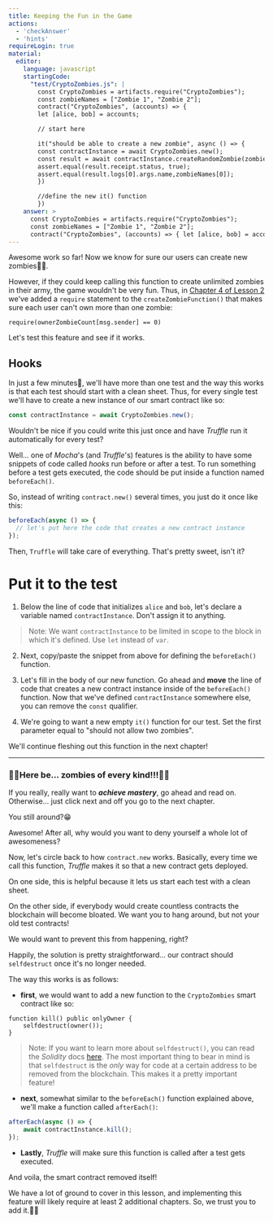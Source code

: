 ```yaml
---
title: Keeping the Fun in the Game
actions:
  - 'checkAnswer'
  - 'hints'
requireLogin: true
material:
  editor:
    language: javascript
    startingCode:
      "test/CryptoZombies.js": |
        const CryptoZombies = artifacts.require("CryptoZombies");
        const zombieNames = ["Zombie 1", "Zombie 2"];
        contract("CryptoZombies", (accounts) => {
        let [alice, bob] = accounts;

        // start here

        it("should be able to create a new zombie", async () => {
        const contractInstance = await CryptoZombies.new();
        const result = await contractInstance.createRandomZombie(zombieNames[0], {from: alice});
        assert.equal(result.receipt.status, true);
        assert.equal(result.logs[0].args.name,zombieNames[0]);
        })

        //define the new it() function
        })
    answer: >
      const CryptoZombies = artifacts.require("CryptoZombies");
      const zombieNames = ["Zombie 1", "Zombie 2"];
      contract("CryptoZombies", (accounts) => { let [alice, bob] = accounts; let contractInstance; beforeEach(async () => { contractInstance = await CryptoZombies.new(); }); it("should be able to create a new zombie", async () => { const result = await contractInstance.createRandomZombie(zombieNames[0], {from: alice}); assert.equal(result.receipt.status, true); assert.equal(result.logs[0].args.name,zombieNames[0]); }) it("should not allow two zombies", async () => { }) })
---
```


Awesome work so far! Now we know for sure our users can create new zombies👌🏻.

However, if they could keep calling this function to create unlimited zombies in their army, the game wouldn't be very fun. Thus, in <a href="https://cryptozombies.io/en/lesson/2/chapter/4" target=_blank>Chapter 4 of Lesson 2</a> we've added a `require` statement to the `createZombieFunction()` that makes sure each user can't own more than one zombie:

```sol
require(ownerZombieCount[msg.sender] == 0)
```

Let's test this feature and see if it works.

## Hooks

In just a few minutes🤞, we'll have more than one test and the way this works is that each test should start with a clean sheet. Thus, for every single test we'll have to create a new instance of our smart contract like so:

```javascript
const contractInstance = await CryptoZombies.new();
```

Wouldn't be nice if you could write this just once and have _Truffle_ run it automatically for every test?

Well... one of _Mocha_'s (and _Truffle_'s) features is the ability to have some snippets of code called _hooks_ run before or after a test. To run something before a test gets executed, the code should be put inside a function named `beforeEach()`.

So, instead of writing `contract.new()` several times, you just do it once like this:

```javascript
beforeEach(async () => {
  // let's put here the code that creates a new contract instance
});
```

Then, `Truffle` will take care of everything. That's pretty sweet, isn't it?

# Put it to the test

1.  Below the line of code that initializes `alice` and `bob`, let's declare a variable named `contractInstance`. Don't assign it to anything.
> Note: We want `contractInstance` to be limited in scope to the block in which it's defined. Use `let` instead of `var`.

2.  Next, copy/paste the snippet from above for defining the `beforeEach()` function.

3.  Let's fill in the body of our new function. Go ahead and **move** the line of code that creates a new contract instance inside of the `beforeEach()` function. Now that we've defined `contractInstance` somewhere else, you can remove the `const` qualifier.

5.  We're going to want a new empty `it()` function for our test. Set the first parameter equal to "should not allow two zombies".

We'll continue fleshing out this function in the next chapter!

---

### 🧟‍♂️Here be... zombies of every kind!!!🧟‍♂️

If you really, really want to **_achieve mastery_**, go ahead and read on. Otherwise... just click next and off you go to the next chapter.

You still around?😁

Awesome! After all, why would you want to deny yourself a whole lot of awesomeness?

Now, let's circle back to how `contract.new` works. Basically, every time we call this function, _Truffle_ makes it so that a new contract gets deployed.

On one side, this is helpful because it lets us start each test with a clean sheet.

On the other side, if everybody would create countless contracts the blockchain will become bloated. We want you to hang around, but not your old test contracts!

We would want to prevent this from happening, right?

Happily, the solution is pretty straightforward... our contract should `selfdestruct` once it's no longer needed.

The way this works is as follows:

- **first**, we would want to add a new function to the `CryptoZombies` smart contract like so:

 ```sol
 function kill() public onlyOwner {
     selfdestruct(owner());
 }
 ```
> Note: If you want to learn more about `selfdestruct()`, you can read the _Solidity_ docs  <a href="https://solidity.readthedocs.io/en/v0.4.21/introduction-to-smart-contracts.html#self-destruct" target=_blank>here</a>. The most important thing to bear in mind is that `selfdestruct` is the _only_ way for code at a certain address to be removed from the blockchain. This makes it a pretty important feature!

- **next**, somewhat similar to the `beforeEach()` function explained above, we'll make a function called `afterEach()`:

 ```javascript
 afterEach(async () => {
     await contractInstance.kill();
 });
 ```

- **Lastly**, _Truffle_ will make sure this function is called after a test gets executed.

And voila, the smart contract removed itself!

We have a lot of ground to cover in this lesson, and implementing this feature will likely require at least 2 additional chapters. So, we trust you to add it.💪🏻
